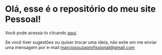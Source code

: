 # Olá, esse é o repositório do meu site Pessoal!

Você pode acessá-lo clicando [aqui](https://marcioabsouza.github.io/personalWebsite).

Se você tiver sugestões ou quiser trocar uma ideia, não exite em me enviar uma mensagem por e-mail marciosouzaprofissional@gmail.com


